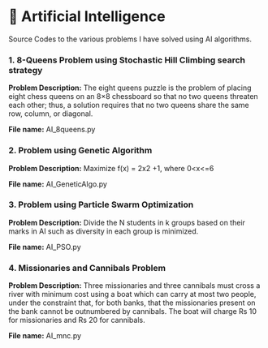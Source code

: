 # 🤖 Artificial Intelligence
Source Codes to the various problems I have solved using AI algorithms.

### 1. 8-Queens Problem using Stochastic Hill Climbing search strategy
**Problem Description:**  The eight queens puzzle is the problem of placing eight chess queens on an 8×8 chessboard so that no two queens threaten each other; thus, a solution requires that no two queens share the same row, column, or diagonal.

**File name:** AI_8queens.py

### 2. Problem using Genetic Algorithm
**Problem Description:** Maximize f(x) = 2x2 +1, where 0<x<=6  

**File name:** AI_GeneticAlgo.py

### 3. Problem using Particle Swarm Optimization
**Problem Description:** Divide the N students in k groups based on their marks in AI such as diversity
in each group is minimized.  

**File name:** AI_PSO.py

### 4. Missionaries and Cannibals Problem
**Problem Description:** Three missionaries and three cannibals must cross a river with minimum cost using a boat which can carry at most two people, under the constraint that, for both banks, that the missionaries present on the bank cannot be outnumbered by cannibals. The boat will charge Rs 10 for missionaries and Rs 20 for cannibals.  

**File name:** AI_mnc.py
